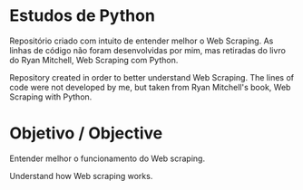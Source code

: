 # Estudos de Python

Repositório criado com intuito de entender melhor o Web Scraping. As linhas de código não foram desenvolvidas por mim, mas retiradas do livro do Ryan Mitchell, Web Scraping com Python.


Repository created in order to better understand Web Scraping. The lines of code were not developed by me, but taken from Ryan Mitchell's book, Web Scraping with Python. 

# Objetivo / Objective

Entender melhor o funcionamento do Web scraping.

Understand how Web scraping works.


<!-- Olá, Tryber!

Esse é apenas um arquivo inicial para o README do seu projeto.

É essencial que você preencha esse documento por conta própria, ok?

Não deixe de usar nossas dicas de escrita de README de projetos, e deixe sua criatividade brilhar!

⚠️ IMPORTANTE: você precisa deixar nítido:
- quais arquivos/pastas foram desenvolvidos por você; 
- quais arquivos/pastas foram desenvolvidos por outra pessoa estudante;
- quais arquivos/pastas foram desenvolvidos pela Trybe.

-->
